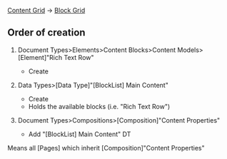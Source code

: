 


[Content Grid](https://docs.umbraco.com/umbraco-cms/v/10.latest-lts/fundamentals/backoffice/property-editors/built-in-umbraco-property-editors/grid-layout) -> [Block Grid](https://docs.umbraco.com/umbraco-cms/v/10.latest-lts/fundamentals/backoffice/property-editors/built-in-umbraco-property-editors/block-editor/block-grid-editor)


## Order of creation

1. Document Types>Elements>Content Blocks>Content Models>[Element]"Rich Text Row"
   - Create

2. Data Types>[Data Type]"[BlockList] Main Content"
   - Create
   - Holds the available blocks (i.e. "Rich Text Row")

3. Document Types>Compositions>[Composition]"Content Properties"
   - Add "[BlockList] Main Content" DT

Means all [Pages] which inherit [Composition]"Content Properties"